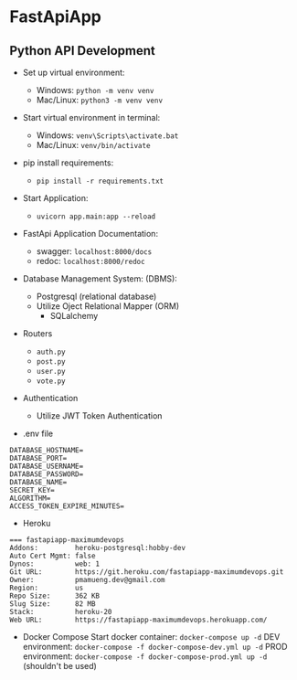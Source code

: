 # FastApiApp
Python API Development
---
* Set up virtual environment:
    * Windows: `python -m venv venv`
    * Mac/Linux: `python3 -m venv venv`


* Start virtual environment in terminal:
    * Windows: `venv\Scripts\activate.bat`
    * Mac/Linux: `venv/bin/activate`


* pip install requirements:
    * `pip install -r requirements.txt`


* Start Application:
    * `uvicorn app.main:app --reload`


* FastApi Application Documentation:
    * swagger: `localhost:8000/docs`
    * redoc: `localhost:8000/redoc`


* Database Management System: (DBMS):
    * Postgresql (relational database)
    * Utilize Oject Relational Mapper (ORM)
        * SQLalchemy


* Routers
    * `auth.py`
    * `post.py`
    * `user.py`
    * `vote.py`


* Authentication
    * Utilize JWT Token Authentication


* .env file
```
DATABASE_HOSTNAME=
DATABASE_PORT=
DATABASE_USERNAME=
DATABASE_PASSWORD=
DATABASE_NAME=
SECRET_KEY=
ALGORITHM=
ACCESS_TOKEN_EXPIRE_MINUTES=
```


* Heroku
```
=== fastapiapp-maximumdevops
Addons:         heroku-postgresql:hobby-dev
Auto Cert Mgmt: false
Dynos:          web: 1
Git URL:        https://git.heroku.com/fastapiapp-maximumdevops.git
Owner:          pmamueng.dev@gmail.com
Region:         us
Repo Size:      362 KB
Slug Size:      82 MB
Stack:          heroku-20
Web URL:        https://fastapiapp-maximumdevops.herokuapp.com/
```


* Docker Compose
Start docker container: ```docker-compose up -d```
DEV environment: ```docker-compose -f docker-compose-dev.yml up -d```
PROD environment: ```docker-compose -f docker-compose-prod.yml up -d``` (shouldn't be used)